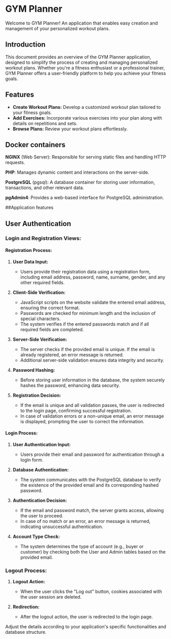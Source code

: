 # GYM Planner
Welcome to GYM Planner! An application that enables easy creation and management of your personalized workout plans.

## Introduction
This document provides an overview of the GYM Planner application, designed to simplify the process of creating and managing personalized workout plans. Whether you're a fitness enthusiast or a professional trainer, GYM Planner offers a user-friendly platform to help you achieve your fitness goals.

## Features

- **Create Workout Plans:** Develop a customized workout plan tailored to your fitness goals.
- **Add Exercises:** Incorporate various exercises into your plan along with details on repetitions and sets.
- **Browse Plans:** Review your workout plans effortlessly.

## Docker containers

**NGINX** (Web Server):
Responsible for serving static files and handling HTTP requests.

**PHP**:
Manages dynamic content and interactions on the server-side.

**PostgreSQL** (pgsql):
A database container for storing user information, transactions, and other relevant data.

**pgAdmin4**:
Provides a web-based interface for PostgreSQL administration.

##Application features

## User Authentication

### Login and Registration Views:

#### Registration Process:

1. **User Data Input:**
   - Users provide their registration data using a registration form, including email address, password, name, surname, gender, and any other required fields.

2. **Client-Side Verification:**
   - JavaScript scripts on the website validate the entered email address, ensuring the correct format.
   - Passwords are checked for minimum length and the inclusion of special characters.
   - The system verifies if the entered passwords match and if all required fields are completed.

3. **Server-Side Verification:**
   - The server checks if the provided email is unique. If the email is already registered, an error message is returned.
   - Additional server-side validation ensures data integrity and security.

4. **Password Hashing:**
   - Before storing user information in the database, the system securely hashes the password, enhancing data security.

5. **Registration Decision:**
   - If the email is unique and all validation passes, the user is redirected to the login page, confirming successful registration.
   - In case of validation errors or a non-unique email, an error message is displayed, prompting the user to correct the information.

#### Login Process:

1. **User Authentication Input:**
   - Users provide their email and password for authentication through a login form.

2. **Database Authentication:**
   - The system communicates with the PostgreSQL database to verify the existence of the provided email and its corresponding hashed password.

3. **Authentication Decision:**
   - If the email and password match, the server grants access, allowing the user to proceed.
   - In case of no match or an error, an error message is returned, indicating unsuccessful authentication.

4. **Account Type Check:**
   - The system determines the type of account (e.g., buyer or customer) by checking both the User and Admin tables based on the provided email.

### Logout Process:

1. **Logout Action:**
   - When the user clicks the "Log out" button, cookies associated with the user session are deleted.

2. **Redirection:**
   - After the logout action, the user is redirected to the login page.

Adjust the details according to your application's specific functionalities and database structure.
